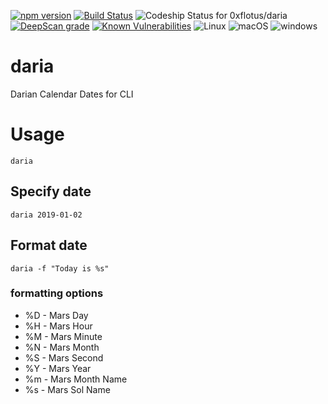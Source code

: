 [![npm version](https://badge.fury.io/js/daria.svg)](https://badge.fury.io/js/daria)
[![Build Status](https://travis-ci.org/0xflotus/daria.svg?branch=master)](https://travis-ci.org/0xflotus/daria)
![Codeship Status for 0xflotus/daria](https://app.codeship.com/projects/6a7f2080-f9d4-0136-6604-6ece531683fb/status?branch=master)
[![DeepScan grade](https://deepscan.io/api/teams/2759/projects/4063/branches/33876/badge/grade.svg)](https://deepscan.io/dashboard#view=project&tid=2759&pid=4063&bid=33876)
[![Known Vulnerabilities](https://snyk.io/test/github/0xflotus/daria/badge.svg?targetFile=package.json)](https://snyk.io/test/github/0xflotus/daria?targetFile=package.json)
![Linux](https://img.shields.io/badge/Supports-Linux-green.svg)
![macOS](https://img.shields.io/badge/Supports-macOS-green.svg)
![windows](https://img.shields.io/badge/Supports-windows-green.svg)

# daria
Darian Calendar Dates for CLI

# Usage
`daria`

## Specify date
`daria 2019-01-02`

## Format date
`daria -f "Today is %s"`

### formatting options

* %D - Mars Day
* %H - Mars Hour
* %M - Mars Minute
* %N - Mars Month
* %S - Mars Second
* %Y - Mars Year
* %m - Mars Month Name
* %s - Mars Sol Name
